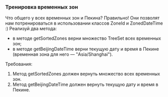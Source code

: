 
### Тренировка временных зон

Что общего у всех временных зон и Пекина?
Правильно! Они позволят нам потренироваться в использовании классов ZoneId и ZonedDateTime :)
Реализуй два метода:
- в методе getSortedZones верни множество TreeSet всех временных зон;
- в методе getBeijingDateTime верни текущую дату и время в Пекине (временная зона для него &mdash; &quot;Asia/Shanghai&quot;).


Требования:
1.	Метод getSortedZones должен вернуть множество всех временных зон.
2.	Метод getBeijingDateTime должен вернуть текущую дату и время в Пекине.


